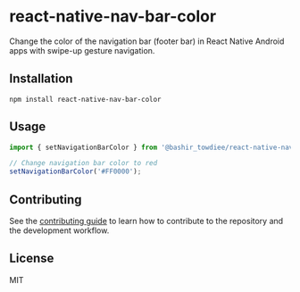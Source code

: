 # react-native-nav-bar-color

Change the color of the navigation bar (footer bar) in React Native Android apps with swipe-up gesture navigation.

## Installation

```
npm install react-native-nav-bar-color
```

## Usage

```js
import { setNavigationBarColor } from '@bashir_towdiee/react-native-nav-bar-color';

// Change navigation bar color to red
setNavigationBarColor('#FF0000');
```

## Contributing

See the [contributing guide](CONTRIBUTING.md) to learn how to contribute to the repository and the development workflow.

## License

MIT
